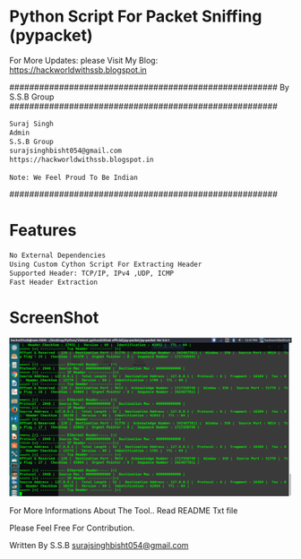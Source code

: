 # Python Script For Packet Sniffing (pypacket)
For More Updates:
	please Visit My Blog: https://hackworldwithssb.blogspot.in

######################################################
				By S.S.B Group							
######################################################

	Suraj Singh
	Admin
	S.S.B Group
	surajsinghbisht054@gmail.com
	https://hackworldwithssb.blogspot.in

	Note: We Feel Proud To Be Indian
######################################################

# Features
	No External Dependencies
	Using Custom Cython Script For Extracting Header
	Supported Header: TCP/IP, IPv4 ,UDP, ICMP
	Fast Header Extraction

# ScreenShot

![pypacket Screenshot](scr/test.png?raw=true "pypacket")

For More Informations About The Tool.. Read README Txt file

Please Feel Free For Contribution.

Written By 
	S.S.B
	surajsinghbisht054@gmail.com
	 